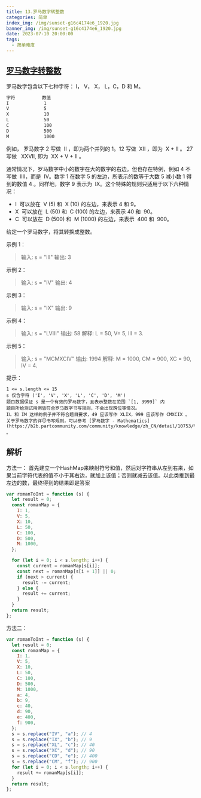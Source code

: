 ```yaml
---
title: 13.罗马数字转整数
categories: 简单
index_img: /img/sunset-g16c4174e6_1920.jpg
banner_img: /img/sunset-g16c4174e6_1920.jpg
date: 2023-07-10 20:00:00
tags:
  - 简单难度
---
```


## [罗马数字转整数](https://leetcode.cn/problems/roman-to-integer/)

罗马数字包含以下七种字符： I， V， X， L，C，D 和 M。

```sh
字符          数值
I             1
V             5
X             10
L             50
C             100
D             500
M             1000
```

例如， 罗马数字 2 写做  II ，即为两个并列的 1。12 写做  XII ，即为  X + II 。 27 写做   XXVII, 即为  XX + V + II 。

通常情况下，罗马数字中小的数字在大的数字的右边。但也存在特例，例如 4 不写做  IIII，而是  IV。数字 1 在数字 5 的左边，所表示的数等于大数 5 减小数 1 得到的数值 4 。同样地，数字 9 表示为  IX。这个特殊的规则只适用于以下六种情况：

- I  可以放在  V (5) 和  X (10) 的左边，来表示 4 和 9。
- X  可以放在  L (50) 和  C (100) 的左边，来表示 40 和  90。
- C  可以放在  D (500) 和  M (1000) 的左边，来表示  400 和  900。

给定一个罗马数字，将其转换成整数。

<!-- more -->

示例 1：

> 输入: s = "III"
> 输出: 3

示例 2：

> 输入: s = "IV"
> 输出: 4

示例 3：

> 输入: s = "IX"
> 输出: 9

示例 4：

> 输入: s = "LVIII"
> 输出: 58
> 解释: L = 50, V= 5, III = 3.

示例 5：

> 输入: s = "MCMXCIV"
> 输出: 1994
> 解释: M = 1000, CM = 900, XC = 90, IV = 4.

提示：

```shell
1 <= s.length <= 15
s 仅含字符 ('I', 'V', 'X', 'L', 'C', 'D', 'M')
题目数据保证 s 是一个有效的罗马数字，且表示整数在范围 `[1, 3999]` 内
题目所给测试用例皆符合罗马数字书写规则，不会出现跨位等情况。
IL 和 IM 这样的例子并不符合题目要求，49 应该写作 XLIX，999 应该写作 CMXCIX 。
关于罗马数字的详尽书写规则，可以参考 [罗马数字 - Mathematics](https://b2b.partcommunity.com/community/knowledge/zh_CN/detail/10753/%E7%BD%97%E9%A9%AC%E6%95%B0%E5%AD%97#knowledge_article) 。
```

## 解析

方法一：
首先建立一个HashMap来映射符号和值，然后对字符串从左到右来，如果当前字符代表的值不小于其右边，就加上该值；否则就减去该值。以此类推到最左边的数，最终得到的结果即是答案

```javascript
var romanToInt = function (s) {
  let result = 0;
  const romanMap = {
    I: 1,
    V: 5,
    X: 10,
    L: 50,
    C: 100,
    D: 500,
    M: 1000,
  };

  for (let i = 0; i < s.length; i++) {
    const current = romanMap[s[i]];
    const next = romanMap[s[i + 1]] || 0;
    if (next > current) {
      result -= current;
    } else {
      result += current;
    }
  }
  return result;
};
```

方法二：

```javascript
var romanToInt = function (s) {
  let result = 0;
  const romanMap = {
    I: 1,
    V: 5,
    X: 10,
    L: 50,
    C: 100,
    D: 500,
    M: 1000,
    a: 4,
    b: 9,
    c: 40,
    d: 90,
    e: 400,
    f: 900,
  };
  s = s.replace("IV", "a"); // 4
  s = s.replace("IX", "b"); // 9
  s = s.replace("XL", "c"); // 40
  s = s.replace("XC", "d"); // 90
  s = s.replace("CD", "e"); // 400
  s = s.replace("CM", "f"); // 900
  for (let i = 0; i < s.length; i++) {
    result += romanMap[s[i]];
  }
  return result;
};
```
